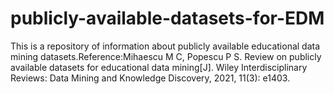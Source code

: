 # publicly-available-datasets-for-EDM
This is a repository of information about publicly available educational data mining datasets.Reference:Mihaescu M C, Popescu P S. Review on publicly available datasets for educational data mining[J]. Wiley Interdisciplinary Reviews: Data Mining and Knowledge Discovery, 2021, 11(3): e1403.
